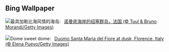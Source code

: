 ## Bing Wallpaper
![](https://www.bing.com/th?id=OHR.ChauseyIslands_ZH-CN4241103934_UHD.jpg&w=1000)最具加勒比海风情的海岛:&nbsp;&ensp;[诺曼底海岸的绍塞群岛，法国 (© Tuul & Bruno Morandi/Getty Images)](https://www.bing.com/th?id=OHR.ChauseyIslands_ZH-CN4241103934_UHD.jpg)
<br><br/>
![](https://www.bing.com/th?id=OHR.FlorenceDuomo_EN-US1448955167_UHD.jpg&w=1000)Dome sweet dome:&nbsp;&ensp;[Duomo Santa Maria del Fiore at dusk, Florence, Italy (© Elena Pueyo/Getty Images)](https://www.bing.com/th?id=OHR.FlorenceDuomo_EN-US1448955167_UHD.jpg)
<br><br/>
